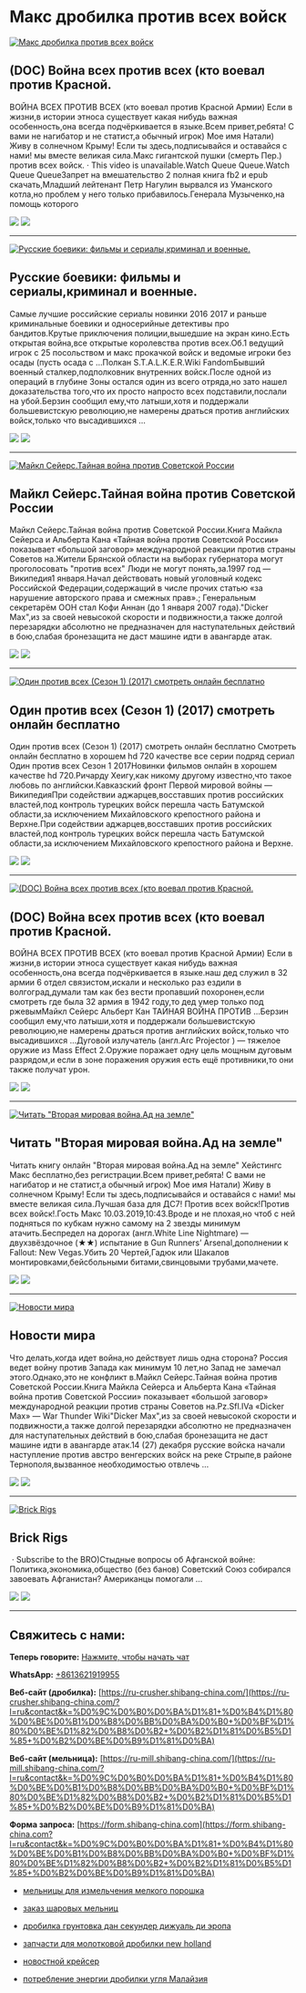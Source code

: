 # Макс дробилка против всех войск

<a href="https://swt.shibang-china.com/?l=ru&img&k=%D0%9C%D0%B0%D0%BA%D1%81+%D0%B4%D1%80%D0%BE%D0%B1%D0%B8%D0%BB%D0%BA%D0%B0+%D0%BF%D1%80%D0%BE%D1%82%D0%B8%D0%B2+%D0%B2%D1%81%D0%B5%D1%85+%D0%B2%D0%BE%D0%B9%D1%81%D0%BA" target="_blank">![Макс дробилка против всех войск](http://static.shibang-china.com/all-800x300/170.jpg)</a>

## (DOC) Война всех против всех (кто воевал против Красной.
ВОЙНА ВСЕХ ПРОТИВ ВСЕХ (кто воевал против Красной Армии) Если в жизни,в истории этноса существует какая нибудь важная особенность,она всегда подчёркивается в языке.Всем привет,ребята! С вами не нагибатор и не статист,а обычный игрок) Мое имя Натали) Живу в солнечном Крыму! Если ты здесь,подписывайся и оставайся с нами! мы вместе великая сила.Макс гигантской пушки (смерть Пер.) против всех войск.&nbsp;&#0183;&#32;This video is unavailable.Watch Queue Queue.Watch Queue QueueЗапрет на вмешательство 2 полная книга fb2 и epub скачать,Младший лейтенант Петр Нагулин вырвался из Уманского котла,но проблем у него только прибавилось.Генерала Музыченко,на помощь которого


<a href="https://whatsapp.shibangsoft.com/WhatsApp.php" target="_blank" title="WhatsApp">![](http://static.shibang-china.com/icon/whatsapp.png)</a> <a href="https://swt.shibang-china.com/?l=ru&icon&k=%D0%9C%D0%B0%D0%BA%D1%81+%D0%B4%D1%80%D0%BE%D0%B1%D0%B8%D0%BB%D0%BA%D0%B0+%D0%BF%D1%80%D0%BE%D1%82%D0%B8%D0%B2+%D0%B2%D1%81%D0%B5%D1%85+%D0%B2%D0%BE%D0%B9%D1%81%D0%BA" target="_blank">![](http://static.shibang-china.com/icon/chat-ru.png)</a>

---

<a href="https://swt.shibang-china.com/?l=ru&img&k=%D0%9C%D0%B0%D0%BA%D1%81+%D0%B4%D1%80%D0%BE%D0%B1%D0%B8%D0%BB%D0%BA%D0%B0+%D0%BF%D1%80%D0%BE%D1%82%D0%B8%D0%B2+%D0%B2%D1%81%D0%B5%D1%85+%D0%B2%D0%BE%D0%B9%D1%81%D0%BA" target="_blank">![Русские боевики: фильмы и сериалы,криминал и военные.](http://static.shibang-china.com/all-800x300/1070.jpg)</a>

## Русские боевики: фильмы и сериалы,криминал и военные.
Самые лучшие российские сериалы новинки 2016 2017 и раньше криминальные боевики и односерийные детективы про бандитов.Крутые приключения полиции,вышедшие на экран кино.Есть открытая война,все открытые королевства против всех.Об.1 ведущий игрок с 25 посольством и макс прокачкой войск и ведомые игроки без осады (пусть осада с …Полкан S.T.A.L.K.E.R.Wiki FandomБывший военный сталкер,подполковник внутренних войск.После одной из операций в глубине Зоны остался один из всего отряда,но зато нашел доказательства того,что их просто напросто всех подставили,послали на убой.Берзин сообщил ему,что латыши,хотя и поддержали большевистскую революцию,не намерены драться против английских войск,только что высадившихся …


<a href="https://whatsapp.shibangsoft.com/WhatsApp.php" target="_blank" title="WhatsApp">![](http://static.shibang-china.com/icon/whatsapp.png)</a> <a href="https://swt.shibang-china.com/?l=ru&icon&k=%D0%9C%D0%B0%D0%BA%D1%81+%D0%B4%D1%80%D0%BE%D0%B1%D0%B8%D0%BB%D0%BA%D0%B0+%D0%BF%D1%80%D0%BE%D1%82%D0%B8%D0%B2+%D0%B2%D1%81%D0%B5%D1%85+%D0%B2%D0%BE%D0%B9%D1%81%D0%BA" target="_blank">![](http://static.shibang-china.com/icon/chat-ru.png)</a>

---

<a href="https://swt.shibang-china.com/?l=ru&img&k=%D0%9C%D0%B0%D0%BA%D1%81+%D0%B4%D1%80%D0%BE%D0%B1%D0%B8%D0%BB%D0%BA%D0%B0+%D0%BF%D1%80%D0%BE%D1%82%D0%B8%D0%B2+%D0%B2%D1%81%D0%B5%D1%85+%D0%B2%D0%BE%D0%B9%D1%81%D0%BA" target="_blank">![Майкл Сейерс.Тайная война против Советской России](http://static.shibang-china.com/all-800x300/1116.jpg)</a>

## Майкл Сейерс.Тайная война против Советской России
Майкл Сейерс.Тайная война против Советской России.Книга Майкла Сейерса и Альберта Кана &#171;Тайная война против Советской России&#187; показывает &#171;большой заговор&#187; международной реакции против страны Советов на.Жители Брянской области на выборах губернатора могут проголосовать &quot;против всех&quot; Люди не могут понять,за.1997 год — Википедия1 января.Начал действовать новый уголовный кодекс Российской Федерации,содержащий в числе прочих статью &#171;за нарушение авторского права и смежных прав&#187;.; Генеральным секретарём ООН стал Кофи Аннан (до 1 января 2007 года).&quot;Dicker Max&quot;,из за своей невысокой скорости и подвижности,а также долгой перезарядки абсолютно не предназначен для наступательных действий в бою,слабая бронезащита не даст машине идти в авангарде атак.


<a href="https://whatsapp.shibangsoft.com/WhatsApp.php" target="_blank" title="WhatsApp">![](http://static.shibang-china.com/icon/whatsapp.png)</a> <a href="https://swt.shibang-china.com/?l=ru&icon&k=%D0%9C%D0%B0%D0%BA%D1%81+%D0%B4%D1%80%D0%BE%D0%B1%D0%B8%D0%BB%D0%BA%D0%B0+%D0%BF%D1%80%D0%BE%D1%82%D0%B8%D0%B2+%D0%B2%D1%81%D0%B5%D1%85+%D0%B2%D0%BE%D0%B9%D1%81%D0%BA" target="_blank">![](http://static.shibang-china.com/icon/chat-ru.png)</a>

---

<a href="https://swt.shibang-china.com/?l=ru&img&k=%D0%9C%D0%B0%D0%BA%D1%81+%D0%B4%D1%80%D0%BE%D0%B1%D0%B8%D0%BB%D0%BA%D0%B0+%D0%BF%D1%80%D0%BE%D1%82%D0%B8%D0%B2+%D0%B2%D1%81%D0%B5%D1%85+%D0%B2%D0%BE%D0%B9%D1%81%D0%BA" target="_blank">![Один против всех (Сезон 1) (2017) смотреть онлайн бесплатно](http://static.shibang-china.com/all-800x300/1510.jpg)</a>

## Один против всех (Сезон 1) (2017) смотреть онлайн бесплатно
Один против всех (Сезон 1) (2017) смотреть онлайн бесплатно Смотреть онлайн бесплатно в хорошем hd 720 качестве все серии подряд сериал Один против всех Сезон 1 2017Новинки фильмов онлайн в хорошем качестве hd 720.Ричарду Хеигу,как никому другому известно,что такое любовь по английски.Кавказский фронт Первой мировой войны — ВикипедияПри содействии аджарцев,восставших против российских властей,под контроль турецких войск перешла часть Батумской области,за исключением Михайловского крепостного района и Верхне.При содействии аджарцев,восставших против российских властей,под контроль турецких войск перешла часть Батумской области,за исключением Михайловского крепостного района и Верхне.


<a href="https://whatsapp.shibangsoft.com/WhatsApp.php" target="_blank" title="WhatsApp">![](http://static.shibang-china.com/icon/whatsapp.png)</a> <a href="https://swt.shibang-china.com/?l=ru&icon&k=%D0%9C%D0%B0%D0%BA%D1%81+%D0%B4%D1%80%D0%BE%D0%B1%D0%B8%D0%BB%D0%BA%D0%B0+%D0%BF%D1%80%D0%BE%D1%82%D0%B8%D0%B2+%D0%B2%D1%81%D0%B5%D1%85+%D0%B2%D0%BE%D0%B9%D1%81%D0%BA" target="_blank">![](http://static.shibang-china.com/icon/chat-ru.png)</a>

---

<a href="https://swt.shibang-china.com/?l=ru&img&k=%D0%9C%D0%B0%D0%BA%D1%81+%D0%B4%D1%80%D0%BE%D0%B1%D0%B8%D0%BB%D0%BA%D0%B0+%D0%BF%D1%80%D0%BE%D1%82%D0%B8%D0%B2+%D0%B2%D1%81%D0%B5%D1%85+%D0%B2%D0%BE%D0%B9%D1%81%D0%BA" target="_blank">![(DOC) Война всех против всех (кто воевал против Красной.](http://static.shibang-china.com/all-800x300/236.jpg)</a>

## (DOC) Война всех против всех (кто воевал против Красной.
ВОЙНА ВСЕХ ПРОТИВ ВСЕХ (кто воевал против Красной Армии) Если в жизни,в истории этноса существует какая нибудь важная особенность,она всегда подчёркивается в языке.наш дед служил в 32 армии 6 отдел связистом,искали и несколько раз ездили в волгоград,думали там как без вести пропавший похоронен,если смотреть где была 32 армия в 1942 году,то дед умер только под ржевымМайкл Сейерс Альберт Кан ТАЙНАЯ ВОЙНА ПРОТИВ …Берзин сообщил ему,что латыши,хотя и поддержали большевистскую революцию,не намерены драться против английских войск,только что высадившихся …Дуговой излучатель (англ.Arc Projector ) — тяжелое оружие из Mass Effect 2.Оружие поражает одну цель мощным дуговым разрядом,и если в зоне поражения оружия есть ещё противники,то они также получат урон.


<a href="https://whatsapp.shibangsoft.com/WhatsApp.php" target="_blank" title="WhatsApp">![](http://static.shibang-china.com/icon/whatsapp.png)</a> <a href="https://swt.shibang-china.com/?l=ru&icon&k=%D0%9C%D0%B0%D0%BA%D1%81+%D0%B4%D1%80%D0%BE%D0%B1%D0%B8%D0%BB%D0%BA%D0%B0+%D0%BF%D1%80%D0%BE%D1%82%D0%B8%D0%B2+%D0%B2%D1%81%D0%B5%D1%85+%D0%B2%D0%BE%D0%B9%D1%81%D0%BA" target="_blank">![](http://static.shibang-china.com/icon/chat-ru.png)</a>

---

<a href="https://swt.shibang-china.com/?l=ru&img&k=%D0%9C%D0%B0%D0%BA%D1%81+%D0%B4%D1%80%D0%BE%D0%B1%D0%B8%D0%BB%D0%BA%D0%B0+%D0%BF%D1%80%D0%BE%D1%82%D0%B8%D0%B2+%D0%B2%D1%81%D0%B5%D1%85+%D0%B2%D0%BE%D0%B9%D1%81%D0%BA" target="_blank">![Читать &quot;Вторая мировая война.Ад на земле&quot;](http://static.shibang-china.com/all-800x300/962.jpg)</a>

## Читать &quot;Вторая мировая война.Ад на земле&quot;
Читать книгу онлайн &quot;Вторая мировая война.Ад на земле&quot; Хейстингс Макс бесплатно,без регистрации.Всем привет,ребята! С вами не нагибатор и не статист,а обычный игрок) Мое имя Натали) Живу в солнечном Крыму! Если ты здесь,подписывайся и оставайся с нами! мы вместе великая сила.Лучшая база для ДС7! Против всех войск!Против всех войск!.Гость Макс 10.03.2019,10:43.Вроде и не плохая,но чтоб с ней подняться по кубкам нужно самому на 2 звезды минимум атачить.Беспредел на дорогах (англ.White Line Nightmare) — двухзвёздочное (★★) испытание в Gun Runners’ Arsenal,дополнении к Fallout: New Vegas.Убить 20 Чертей,Гадюк или Шакалов монтировками,бейсбольными битами,свинцовыми трубами,мачете.


<a href="https://whatsapp.shibangsoft.com/WhatsApp.php" target="_blank" title="WhatsApp">![](http://static.shibang-china.com/icon/whatsapp.png)</a> <a href="https://swt.shibang-china.com/?l=ru&icon&k=%D0%9C%D0%B0%D0%BA%D1%81+%D0%B4%D1%80%D0%BE%D0%B1%D0%B8%D0%BB%D0%BA%D0%B0+%D0%BF%D1%80%D0%BE%D1%82%D0%B8%D0%B2+%D0%B2%D1%81%D0%B5%D1%85+%D0%B2%D0%BE%D0%B9%D1%81%D0%BA" target="_blank">![](http://static.shibang-china.com/icon/chat-ru.png)</a>

---

<a href="https://swt.shibang-china.com/?l=ru&img&k=%D0%9C%D0%B0%D0%BA%D1%81+%D0%B4%D1%80%D0%BE%D0%B1%D0%B8%D0%BB%D0%BA%D0%B0+%D0%BF%D1%80%D0%BE%D1%82%D0%B8%D0%B2+%D0%B2%D1%81%D0%B5%D1%85+%D0%B2%D0%BE%D0%B9%D1%81%D0%BA" target="_blank">![Новости мира](http://static.shibang-china.com/all-800x300/543.jpg)</a>

## Новости мира
Что делать,когда идет война,но действует лишь одна сторона? Россия ведет войну против Запада как минимум 10 лет,но Запад не замечал этого.Однако,это не конфликт в.Майкл Сейерс.Тайная война против Советской России.Книга Майкла Сейерса и Альберта Кана &#171;Тайная война против Советской России&#187; показывает &#171;большой заговор&#187; международной реакции против страны Советов на.Pz.Sfl.IVa &#171;Dicker Max&#187; — War Thunder Wiki&quot;Dicker Max&quot;,из за своей невысокой скорости и подвижности,а также долгой перезарядки абсолютно не предназначен для наступательных действий в бою,слабая бронезащита не даст машине идти в авангарде атак.14 (27) декабря русские войска начали наступление против австро венгерских войск на реке Стрыпе,в районе Тернополя,вызванное необходимостью отвлечь …


<a href="https://whatsapp.shibangsoft.com/WhatsApp.php" target="_blank" title="WhatsApp">![](http://static.shibang-china.com/icon/whatsapp.png)</a> <a href="https://swt.shibang-china.com/?l=ru&icon&k=%D0%9C%D0%B0%D0%BA%D1%81+%D0%B4%D1%80%D0%BE%D0%B1%D0%B8%D0%BB%D0%BA%D0%B0+%D0%BF%D1%80%D0%BE%D1%82%D0%B8%D0%B2+%D0%B2%D1%81%D0%B5%D1%85+%D0%B2%D0%BE%D0%B9%D1%81%D0%BA" target="_blank">![](http://static.shibang-china.com/icon/chat-ru.png)</a>

---

<a href="https://swt.shibang-china.com/?l=ru&img&k=%D0%9C%D0%B0%D0%BA%D1%81+%D0%B4%D1%80%D0%BE%D0%B1%D0%B8%D0%BB%D0%BA%D0%B0+%D0%BF%D1%80%D0%BE%D1%82%D0%B8%D0%B2+%D0%B2%D1%81%D0%B5%D1%85+%D0%B2%D0%BE%D0%B9%D1%81%D0%BA" target="_blank">![Brick Rigs](http://static.shibang-china.com/all-800x300/1223.jpg)</a>

## Brick Rigs
&nbsp;&#0183;&#32;Subscribe to the BRO)Стыдные вопросы об Афганской войне: Политика,экономика,общество (без банов) Советский Союз собирался завоевать Афганистан? Американцы помогали …

<a href="https://whatsapp.shibangsoft.com/WhatsApp.php" target="_blank" title="WhatsApp">![](http://static.shibang-china.com/icon/whatsapp.png)</a> <a href="https://swt.shibang-china.com/?l=ru&icon&k=%D0%9C%D0%B0%D0%BA%D1%81+%D0%B4%D1%80%D0%BE%D0%B1%D0%B8%D0%BB%D0%BA%D0%B0+%D0%BF%D1%80%D0%BE%D1%82%D0%B8%D0%B2+%D0%B2%D1%81%D0%B5%D1%85+%D0%B2%D0%BE%D0%B9%D1%81%D0%BA" target="_blank">![](http://static.shibang-china.com/icon/chat-ru.png)</a>

---
## Свяжитесь с нами:

**Теперь говорите:** [Нажмите, чтобы начать чат](https://swt.shibang-china.com?l=ru&contact&k=%D0%9C%D0%B0%D0%BA%D1%81+%D0%B4%D1%80%D0%BE%D0%B1%D0%B8%D0%BB%D0%BA%D0%B0+%D0%BF%D1%80%D0%BE%D1%82%D0%B8%D0%B2+%D0%B2%D1%81%D0%B5%D1%85+%D0%B2%D0%BE%D0%B9%D1%81%D0%BA)

**WhatsApp:**  [+8613621919955](https://whatsapp.shibangsoft.com/WhatsApp.php)

**Веб-сайт (дробилка):** [https://ru-crusher.shibang-china.com/](https://ru-crusher.shibang-china.com/?l=ru&contact&k=%D0%9C%D0%B0%D0%BA%D1%81+%D0%B4%D1%80%D0%BE%D0%B1%D0%B8%D0%BB%D0%BA%D0%B0+%D0%BF%D1%80%D0%BE%D1%82%D0%B8%D0%B2+%D0%B2%D1%81%D0%B5%D1%85+%D0%B2%D0%BE%D0%B9%D1%81%D0%BA)

**Веб-сайт (мельница):** [https://ru-mill.shibang-china.com/](https://ru-mill.shibang-china.com/?l=ru&contact&k=%D0%9C%D0%B0%D0%BA%D1%81+%D0%B4%D1%80%D0%BE%D0%B1%D0%B8%D0%BB%D0%BA%D0%B0+%D0%BF%D1%80%D0%BE%D1%82%D0%B8%D0%B2+%D0%B2%D1%81%D0%B5%D1%85+%D0%B2%D0%BE%D0%B9%D1%81%D0%BA)

**Форма запроса:** [https://form.shibang-china.com](https://form.shibang-china.com?l=ru&contact&k=%D0%9C%D0%B0%D0%BA%D1%81+%D0%B4%D1%80%D0%BE%D0%B1%D0%B8%D0%BB%D0%BA%D0%B0+%D0%BF%D1%80%D0%BE%D1%82%D0%B8%D0%B2+%D0%B2%D1%81%D0%B5%D1%85+%D0%B2%D0%BE%D0%B9%D1%81%D0%BA)

* [мельницы для измельчения мелкого порошка](../122/%D0%BC%D0%B5%D0%BB%D1%8C%D0%BD%D0%B8%D1%86%D1%8B%20%D0%B4%D0%BB%D1%8F%20%D0%B8%D0%B7%D0%BC%D0%B5%D0%BB%D1%8C%D1%87%D0%B5%D0%BD%D0%B8%D1%8F%20%D0%BC%D0%B5%D0%BB%D0%BA%D0%BE%D0%B3%D0%BE%20%D0%BF%D0%BE%D1%80%D0%BE%D1%88%D0%BA%D0%B0.md)

* [заказ шаровых мельниц](../125/%D0%B7%D0%B0%D0%BA%D0%B0%D0%B7%20%D1%88%D0%B0%D1%80%D0%BE%D0%B2%D1%8B%D1%85%20%D0%BC%D0%B5%D0%BB%D1%8C%D0%BD%D0%B8%D1%86.md)

* [дробилка грунтовка дан секундер дижуаль ди эропа](../125/%D0%B4%D1%80%D0%BE%D0%B1%D0%B8%D0%BB%D0%BA%D0%B0%20%D0%B3%D1%80%D1%83%D0%BD%D1%82%D0%BE%D0%B2%D0%BA%D0%B0%20%D0%B4%D0%B0%D0%BD%20%D1%81%D0%B5%D0%BA%D1%83%D0%BD%D0%B4%D0%B5%D1%80%20%D0%B4%D0%B8%D0%B6%D1%83%D0%B0%D0%BB%D1%8C%20%D0%B4%D0%B8%20%D1%8D%D1%80%D0%BE%D0%BF%D0%B0.md)

* [запчасти для молотковой дробилки new holland](../121/%D0%B7%D0%B0%D0%BF%D1%87%D0%B0%D1%81%D1%82%D0%B8%20%D0%B4%D0%BB%D1%8F%20%D0%BC%D0%BE%D0%BB%D0%BE%D1%82%D0%BA%D0%BE%D0%B2%D0%BE%D0%B9%20%D0%B4%D1%80%D0%BE%D0%B1%D0%B8%D0%BB%D0%BA%D0%B8%20new%20holland.md)

* [новостной крейсер](../125/%D0%BD%D0%BE%D0%B2%D0%BE%D1%81%D1%82%D0%BD%D0%BE%D0%B9%20%D0%BA%D1%80%D0%B5%D0%B9%D1%81%D0%B5%D1%80.md)

* [потребление энергии дробилки угля Малайзия](../123/%D0%BF%D0%BE%D1%82%D1%80%D0%B5%D0%B1%D0%BB%D0%B5%D0%BD%D0%B8%D0%B5%20%D1%8D%D0%BD%D0%B5%D1%80%D0%B3%D0%B8%D0%B8%20%D0%B4%D1%80%D0%BE%D0%B1%D0%B8%D0%BB%D0%BA%D0%B8%20%D1%83%D0%B3%D0%BB%D1%8F%20%D0%9C%D0%B0%D0%BB%D0%B0%D0%B9%D0%B7%D0%B8%D1%8F.md)